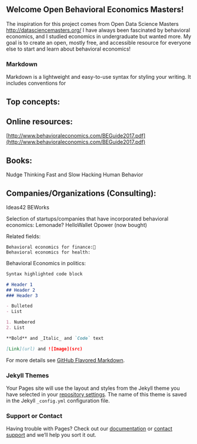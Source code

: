 ## Welcome Open Behavioral Economics Masters!

The inspiration for this project comes from Open Data Science Masters http://datasciencemasters.org/ 
I have always been fascinated by behavioral economics, and I studied economics in undergraduate but wanted more. My goal is to create an open, mostly free, and accessible resource for everyone else to start and learn about behavioral economics!

### Markdown

Markdown is a lightweight and easy-to-use syntax for styling your writing. It includes conventions for

## Top concepts: 

## Online resources: 
[http://www.behavioraleconomics.com/BEGuide2017.pdf](http://www.behavioraleconomics.com/BEGuide2017.pdf) 

## Books:

Nudge
Thinking Fast and Slow
Hacking Human Behavior



## Companies/Organizations (Consulting):
Ideas42
BEWorks

Selection of startups/companies that have incorporated behavioral economics:
Lemonade?
HelloWallet
Opower (now bought)

Related fields:

	Behavioral economics for finance:
	Behavioral economics for health:
	
Behavioral Economics in politics:



```markdown
Syntax highlighted code block

# Header 1
## Header 2
### Header 3

- Bulleted
- List

1. Numbered
2. List

**Bold** and _Italic_ and `Code` text

[Link](url) and ![Image](src)
```

For more details see [GitHub Flavored Markdown](https://guides.github.com/features/mastering-markdown/).

### Jekyll Themes

Your Pages site will use the layout and styles from the Jekyll theme you have selected in your [repository settings](https://github.com/clc230/behavioraleconomics/settings). The name of this theme is saved in the Jekyll `_config.yml` configuration file.

### Support or Contact

Having trouble with Pages? Check out our [documentation](https://help.github.com/categories/github-pages-basics/) or [contact support](https://github.com/contact) and we’ll help you sort it out.
